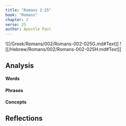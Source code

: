 ```yaml
---
title: "Romans 2:25"
book: "Romans"
chapter: 2
verse: 25
author: Apostle Paul
---
```

![[/Greek/Romans/002/Romans-002-025G.md#Text]]
![[/Hebrew/Romans/002/Romans-002-025H.md#Text]]

## Analysis

#### Words

#### Phrases

#### Concepts

## Reflections
